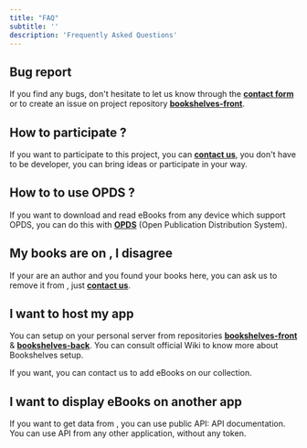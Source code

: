 ```yaml
---
title: "FAQ"
subtitle: ''
description: 'Frequently Asked Questions'
---
```


## Bug report

If you find any bugs, don't hesitate to let us know through the [**contact form**](/contact) or to create an issue on project repository [**bookshelves-front**](https://gitlab.com/ewilan-riviere/bookshelves-front/-/issues).

## How to participate ?

If you want to participate to this project, you can [**contact us**](/contact), you don't have to be developer, you can bring ideas or participate in your way.

## How to to use OPDS ?

If you want to download and read eBooks from any device which support OPDS, you can do this with [**<app-name></app-name> OPDS**](/pages/opds-catalog) (Open Publication Distribution System).

## My books are on <app-name></app-name>, I disagree

If your are an author and you found your books here, you can ask us to remove it from <app-name></app-name>, just [**contact us**](/contact).

## I want to host my <app-name></app-name> app

You can setup <app-name></app-name> on your personal server from repositories [**bookshelves-front**](https://gitlab.com/ewilan-riviere/bookshelves-front) & [**bookshelves-back**](https://gitlab.com/ewilan-riviere/bookshelves-back). You can consult <api-link endpoint="/wiki">official Wiki</api-link> to know more about Bookshelves setup.

If you want, you can contact us to add eBooks on our collection.

## I want to display <app-name></app-name> eBooks on another app

If you want to get data from <app-name></app-name>, you can use public API: <api-link endpoint="/docs">API documentation</api-link>. You can use <app-name></app-name> API from any other application, without any token.
